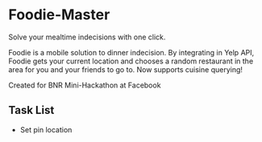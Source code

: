# Foodie-Master
Solve your mealtime indecisions with one click.

Foodie is a mobile solution to dinner indecision. By integrating in Yelp API, Foodie gets your current location and chooses a random restaurant in the area for you and your friends to go to.
Now supports cuisine querying!

Created for BNR Mini-Hackathon at Facebook

## Task List
- Set pin location
